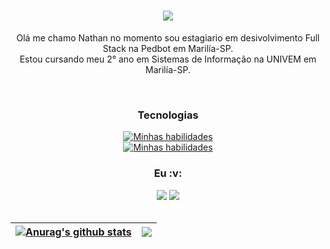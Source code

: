 <h1 align="center">
  <a href="https://git.io/typing-svg">
    <img src="https://readme-typing-svg.herokuapp.com/?lines=Hello!+there!!;Here+is+Nate+;Nice+to+meet+you!&center=true&size=30">
  </a>
</h1>

<div align="center">
  <p> Olá me chamo Nathan no momento sou estagiario em desivolvimento Full Stack na Pedbot em Marilía-SP. <br>Estou cursando meu 2° ano em Sistemas de Informação na UNIVEM em Marilía-SP.
  <br>
</div>

 
  <div align="center">

    
<div align="center" valign="top"><br>
    <h3>Tecnologias </h3>
    
  [![Minhas habilidades](https://skills.thijs.gg/icons?i=py,linux,vscode,git,docker,mysql,bash ) ](https://skills.thijs.gg)   <br>
  [![Minhas habilidades](https://skills.thijs.gg/icons?i=html,css,bootstrap,js,php,laravel,vuejs) ](https://skills.thijs.gg)


  


<div align="center">
    
<h3>Eu :v: </h3>
    
</div>
    
<div align="center">
  <a href="https://www.instagram.com/nate_miiranda/" target="_blank"><img src="https://img.shields.io/badge/-Instagram-%23E4405F?style=for-the-badge&logo=instagram&logoColor=white" target="_blank"></a>
  <a href="https://www.linkedin.com/in/nathan-barros-miranda-52b7b5176/" target="_blank"><img src="https://img.shields.io/badge/-LinkedIn-%230077B5?style=for-the-badge&logo=linkedin&logoColor=white" target="_blank"></a> 
</div>
<br>
<div align="center">


| <a href="https://github.com/NbMiranda/github-readme-stats"><img align="center" src="https://github-readme-stats.vercel.app/api?username=Nbmiranda&show_icons=true&include_all_commits=true&theme=buefy&hide_border=true" alt="Anurag's github stats" /></a> | <a href="https://github.com/NbMiranda/github-readme-stats"><img align="center" src="https://github-readme-stats.vercel.app/api/top-langs/?username=Nbmiranda&layout=compact&theme=buefy&hide_border=true" /></a> |
| ------------- | ------------- |
  

 
</div>

